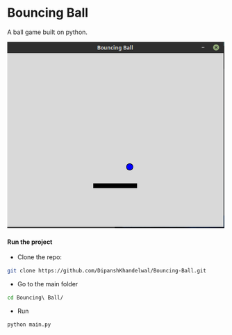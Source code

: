 # Bouncing Ball
A ball game built on python.

<img src="screenshot/BouncingBall.png">

#### Run the project 
* Clone the repo:
```bash
git clone https://github.com/DipanshKhandelwal/Bouncing-Ball.git
```
* Go to the main folder
```bash
cd Bouncing\ Ball/
```
* Run
```bash
python main.py
```
